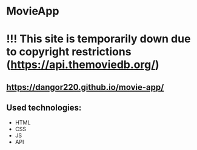 # MovieApp

# !!! This site is temporarily down due to copyright restrictions (https://api.themoviedb.org/)

## https://dangor220.github.io/movie-app/

## Used technologies:
* HTML
* CSS
* JS
* API
